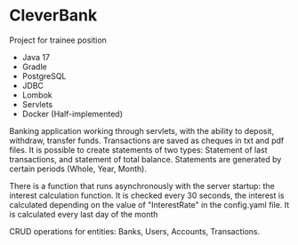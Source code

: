 # CleverBank
Project for trainee position
- Java 17
- Gradle
- PostgreSQL
- JDBC
- Lombok
- Servlets
- Docker (Half-implemented)

Banking application working through servlets, with the ability to deposit, withdraw, transfer funds. Transactions are saved as cheques in txt and pdf files.
It is possible to create statements of two types:
Statement of last transactions, and statement of total balance. Statements are generated by certain periods (Whole, Year, Month).

There is a function that runs asynchronously with the server startup: the interest calculation function. It is checked every 30 seconds, the interest is calculated depending on the value of "InterestRate" in the config.yaml file. It is calculated every last day of the month

CRUD operations for entities: Banks, Users, Accounts, Transactions.


